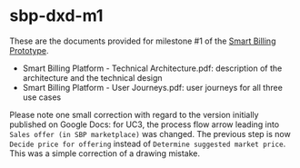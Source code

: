 # sbp-dxd-m1

These are the documents provided for milestone #1 of the [Smart Billing Prototype](https://portal.devxdao.com/public-proposals/645).

* Smart Billing Platform - Technical Architecture.pdf: description of the architecture and the technical design
* Smart Billing Platform - User Journeys.pdf: user journeys for all three use cases

Please note one small correction with regard to the version initially published on Google Docs: for UC3, the process flow arrow leading into `Sales offer (in SBP marketplace)` was changed. The previous step is now `Decide price for offering` instead of `Determine suggested market price`. This was a simple correction of a drawing mistake.
